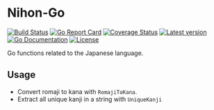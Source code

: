 # Nihon-Go

[![Build Status](https://travis-ci.com/kinbiko/nihon-go.svg?branch=master)](https://travis-ci.com/kinbiko/nihon-go)
[![Go Report Card](https://goreportcard.com/badge/github.com/kinbiko/nihon-go)](https://goreportcard.com/report/github.com/kinbiko/nihon-go)
[![Coverage Status](https://coveralls.io/repos/github/kinbiko/nihon-go/badge.svg)](https://coveralls.io/github/kinbiko/nihon-go)
[![Latest version](https://img.shields.io/github/tag/kinbiko/nihon-go.svg?label=latest%20version&style=flat)](https://github.com/kinbiko/nihon-go/releases)
[![Go Documentation](http://img.shields.io/badge/godoc-documentation-blue.svg?style=flat)](http://godoc.org/github.com/kinbiko/nihon-go)
[![License](https://img.shields.io/github/license/kinbiko/nihon-go.svg?style=flat)](https://github.com/kinbiko/nihon-go/blob/master/LICENSE)

Go functions related to the Japanese language.

## Usage

- Convert romaji to kana with `RomajiToKana`.
- Extract all unique kanji in a string with `UniqueKanji`
